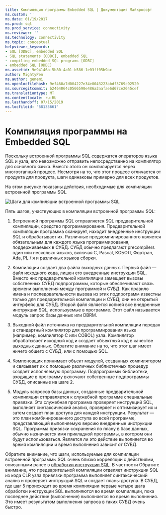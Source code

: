 ```yaml
---
title: Компиляция программы Embedded SQL | Документация Майкрософт
ms.custom: ''
ms.date: 01/19/2017
ms.prod: sql
ms.prod_service: connectivity
ms.reviewer: ''
ms.technology: connectivity
ms.topic: conceptual
helpviewer_keywords:
- SQL [ODBC], embedded SQL
- SQL statements [ODBC], embedded SQL
- compiling embedded SQL programs [ODBC]
- embedded SQL [ODBC]
ms.assetid: 9e94146a-5b80-4a01-b586-1e03ff05b9ac
author: MightyPen
ms.author: genemi
ms.openlocfilehash: 9ef460a7d004227e34e0043223abdf3769c92520
ms.sourcegitcommit: b2464064c0566590e486a3aafae6d67ce2645cef
ms.translationtype: MT
ms.contentlocale: ru-RU
ms.lasthandoff: 07/15/2019
ms.locfileid: "68135661"
---
```

# <a name="compiling-an-embedded-sql-program"></a>Компиляция программы на Embedded SQL
Поскольку встроенной программы SQL содержатся операторов языка SQL и узла, его невозможно отправить непосредственно на компилятор для основного языка. Вместо этого он компилируется через многоэтапный процесс. Несмотря на то, что этот процесс отличается от продукта для продукта, шаги одинаковы примерно для всех продуктов.  
  
 На этом рисунке показаны действия, необходимые для компиляции встроенной программы SQL.  
  
 ![Шаги для компиляции встроенной программы SQL](../../odbc/reference/media/pr02.gif "pr02")  
  
 Пять шагов, участвующих в компиляции встроенной программы SQL:  
  
1.  Встроенной программы SQL отправляется SQL предварительной компиляции, средство программирования. Предварительной компиляции программа сканирует, находит внедренные инструкции SQL и обрабатывает их. Различные предкомпилированного является обязательным для каждого языка программирования, поддерживаемых в СУБД. СУБД обычно предлагают precompilers один или несколько языков, включая C, Pascal, КОБОЛ, Фортран, Ada, PL / я и различных языков сборки.  
  
2.  Компиляции создает два файла выходных данных. Первый файл — файл исходного кода, лишен его внедренные инструкции SQL. Вместо них предварительной компиляции замещает вызовы собственных СУБД подпрограммы, которые обеспечивают связь времени выполнения между программой и СУБД. Как правило имена и последовательности вызова из этих подпрограмм известны только для предварительной компиляции и СУБД; они не открытый интерфейс для СУБД. Второй файл является копией все внедренные инструкции SQL, используемые в программе. Этот файл называется модуль запрос базы данных или DBRM.  
  
3.  Выходной файл источника из предварительной компиляции передан в стандартный компилятор для программирования языка (например, компилятор C или COBOL) узла. Компилятор обрабатывает исходный код и создает объектный код в качестве выходных данных. Обратите внимание на то, что этот шаг имеет ничего общего с СУБД, или с помощью SQL.  
  
4.  Компоновщик принимает объект модулей, созданных компилятором и связывает их с помощью различных библиотечных процедур создает исполняемую программу. Подпрограммы библиотеки, входящие в программу включают собственные подпрограммы СУБД, описанные на шаге 2.  
  
5.  Модуль запросов базы данных, созданные предварительной компиляции отправляется к служебной программе специальные привязки. Эта служебная программа проверяет инструкций SQL, выполняет синтаксический анализ, проверяет и оптимизирует их и затем создает план доступа для каждой инструкции. Результат — это план комбинированного доступа во всей программе, представляющий выполняемую версию внедренные инструкции SQL. Программа привязки сохранения по плану в базе данных, обычно назначается имя прикладной программы, в котором они будут использоваться. Является ли это действие выполняется во время компиляции и время выполнения зависит от СУБД.  
  
 Обратите внимание, что шаги, используемые для компиляции встроенной программы SQL очень близко корреляции с действиями, описанными ранее в [обработки инструкции SQL](../../odbc/reference/processing-a-sql-statement.md). В частности Обратите внимание, что предварительной компиляции отделяет инструкции SQL из кода CLR узла привязки программа выполняет синтаксический анализ и проверяет инструкций SQL и создает планы доступа. В СУБД, где шаг 5 происходит во время компиляции первые четыре шага обработки инструкции SQL выполняются во время компиляции, пока последнее действие (выполнение) выполняется во время выполнения. Это имеет результатом выполнения запроса в таких СУБД очень быстро.
